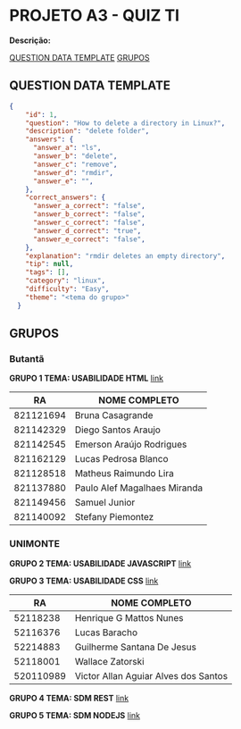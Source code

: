 # PROJETO A3 - QUIZ TI

**Descrição:**

[QUESTION DATA TEMPLATE](#QUESTION-DATA-TEMPLATE)
[GRUPOS](#GRUPOS)

## QUESTION DATA TEMPLATE

~~~json
{
    "id": 1,
    "question": "How to delete a directory in Linux?",
    "description": "delete folder",
    "answers": {
      "answer_a": "ls",
      "answer_b": "delete",
      "answer_c": "remove",
      "answer_d": "rmdir",
      "answer_e": "",
    },
    "correct_answers": {
      "answer_a_correct": "false",
      "answer_b_correct": "false",
      "answer_c_correct": "false",
      "answer_d_correct": "true",
      "answer_e_correct": "false",
    },
    "explanation": "rmdir deletes an empty directory",
    "tip": null,
    "tags": [],
    "category": "linux",
    "difficulty": "Easy",
    "theme": "<tema do grupo>"
  }
~~~

## GRUPOS

### Butantã 

**GRUPO 1 TEMA: USABILIDADE HTML** [link](https://github.com/TIQuizApi/GROUP01)

| RA        | NOME COMPLETO                |
|-----------|------------------------------|
| 821121694 | Bruna Casagrande             |
| 821142329 | Diego Santos Araujo          |
| 821142545 | Emerson Araújo Rodrigues     |
| 821162129 | Lucas Pedrosa Blanco         |
| 821128518 | Matheus Raimundo Lira        |
| 821137880 | Paulo Alef Magalhaes Miranda |
| 821149456 | Samuel Junior                |
| 821140092 | Stefany Piemontez            |

### UNIMONTE

**GRUPO 2  TEMA: USABILIDADE JAVASCRIPT** [link](https://github.com/TIQuizApi/GROUP02)

**GRUPO 3 TEMA: USABILIDADE CSS** [link](https://github.com/TIQuizApi/GROUP03)

| RA        | NOME COMPLETO                        |
|-----------|--------------------------------------|
| 52118238  | Henrique G Mattos Nunes              |
| 52116376  | Lucas Baracho                        |
| 52214883  | Guilherme Santana De Jesus           |
| 52118001  | Wallace Zatorski                     |
| 520110989 | Victor Allan Aguiar Alves dos Santos	 |

**GRUPO 4 TEMA: SDM REST** [link](https://github.com/TIQuizApi/GROUP04)

**GRUPO 5 TEMA: SDM NODEJS** [link](https://github.com/TIQuizApi/GROUP05)

